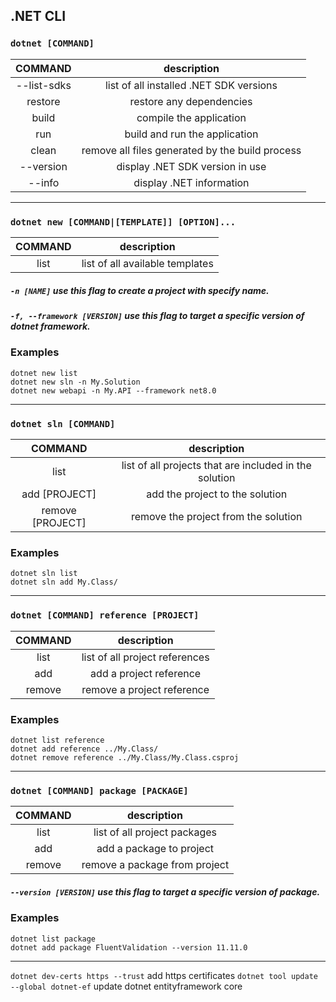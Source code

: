 .NET CLI
---

### ` dotnet [COMMAND] `

| **COMMAND** | description |
|:---:|:---:|
| --list-sdks | list of all installed .NET SDK versions |
| restore | restore any dependencies |
| build | compile the application |
| run | build and run the application |
| clean | remove all files generated by the build process |
| --version | display .NET SDK version in use |
| --info | display .NET information |

---

### ` dotnet new [COMMAND|[TEMPLATE]] [OPTION]... `

| **COMMAND** | description |
|:---:|:---:|
| list | list of all available templates |

##### ` -n [NAME] ` use this flag to create a project with specify name.
##### ` -f, --framework [VERSION] ` use this flag to target a specific version of dotnet framework.

### Examples
` dotnet new list ` <br>
` dotnet new sln -n My.Solution ` <br>
` dotnet new webapi -n My.API --framework net8.0 `

---

### ` dotnet sln [COMMAND] `

| **COMMAND** | description |
|:---:|:---:|
| list | list of all projects that are included in the solution |
| add [PROJECT] | add the project to the solution |
| remove [PROJECT] | remove the project from the solution |

### Examples
` dotnet sln list ` <br>
` dotnet sln add My.Class/ `

---

### ` dotnet [COMMAND] reference [PROJECT] `

| **COMMAND** | description |
|:---:|:---:|
| list | list of all project references |
| add | add a project reference |
| remove | remove a project reference |

### Examples
` dotnet list reference ` <br>
` dotnet add reference ../My.Class/ ` <br>
` dotnet remove reference ../My.Class/My.Class.csproj `

---

### ` dotnet [COMMAND] package [PACKAGE] `

| **COMMAND** | description |
|:---:|:---:|
| list | list of all project packages |
| add | add a package to project |
| remove | remove a package from project |

##### ` --version [VERSION] ` use this flag to target a specific version of package.

### Examples
` dotnet list package ` <br>
` dotnet add package FluentValidation --version 11.11.0 `

---
` dotnet dev-certs https --trust ` add https certificates
` dotnet tool update --global dotnet-ef ` update dotnet entityframework core
